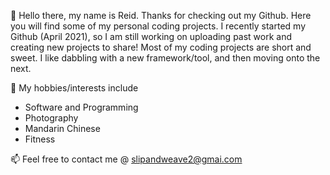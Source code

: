 👋 Hello there, my name is Reid. Thanks for checking out my Github.
Here you will find some of my personal coding projects. I recently started my Github (April 2021),
so I am still working on uploading past work and creating new projects to share! Most of my 
coding projects are short and sweet. I like dabbling with a new framework/tool, and then moving
onto the next. 

👀 My hobbies/interests include
  - Software and Programming
  - Photography
  - Mandarin Chinese
  - Fitness
  
📫 Feel free to contact me @ slipandweave2@gmai.com

<!---
RDubby/RDubby is a ✨ special ✨ repository because its `README.md` (this file) appears on your GitHub profile.
You can click the Preview link to take a look at your changes.
--->
